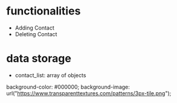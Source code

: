 # functionalities
- Adding Contact
- Deleting Contact

# data storage
- contact_list: array of objects



background-color: #000000;
background-image: url("https://www.transparenttextures.com/patterns/3px-tile.png");
<!-- credit-https://www.transparenttextures.com/ -->
<!-- background-color: #000000;
background-image: url("https://www.transparenttextures.com/patterns/3px-tile.png");
/* This is mostly intended for prototyping; please download the pattern and re-host for production environments. Thank you! */ -->
<!-- ref:https://github.com/kauanidev/contact-list?ref=reactjsexample.com -->